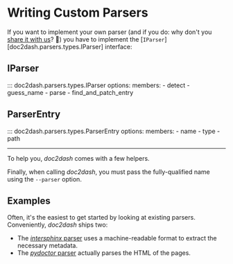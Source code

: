 # Writing Custom Parsers

If you want to implement your own parser (and if you do: why don't you [share it with us](https://github.com/hynek/doc2dash/pulls)? :pleading_face:) you have to implement the [`IParser`][doc2dash.parsers.types.IParser] interface:


## IParser

::: doc2dash.parsers.types.IParser
    options:
      members:
        - detect
        - guess_name
        - parse
        - find_and_patch_entry


## ParserEntry

::: doc2dash.parsers.types.ParserEntry
    options:
      members:
        - name
        - type
        - path

---

To help you, *doc2dash* comes with a few helpers.

Finally, when calling *doc2dash*, you must pass the fully-qualified name using the `--parser` option.


## Examples

Often, it's the easiest to get started by looking at existing parsers.
Conveniently, *doc2dash* ships two:

- The [*intersphinx* parser](https://github.com/hynek/doc2dash/blob/main/src/doc2dash/parsers/intersphinx.py) uses a machine-readable format to extract the necessary metadata.
- The [*pydoctor* parser](https://github.com/hynek/doc2dash/blob/main/src/doc2dash/parsers/pydoctor.py) actually parses the HTML of the pages.
